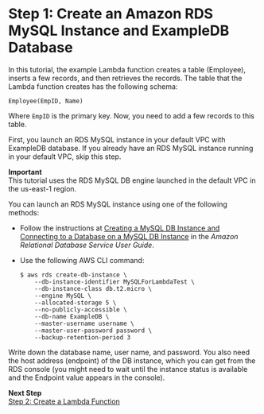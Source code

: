 # Step 1: Create an Amazon RDS MySQL Instance and ExampleDB Database<a name="vpc-rds-create-rds-mysql"></a>

In this tutorial, the example Lambda function creates a table \(Employee\), inserts a few records, and then retrieves the records\. The table that the Lambda function creates has the following schema:

```
Employee(EmpID, Name)
```

Where `EmpID` is the primary key\. Now, you need to add a few records to this table\.

First, you launch an RDS MySQL instance in your default VPC with ExampleDB database\. If you already have an RDS MySQL instance running in your default VPC, skip this step\.

**Important**  
This tutorial uses the RDS MySQL DB engine launched in the default VPC in the us\-east\-1 region\.

You can launch an RDS MySQL instance using one of the following methods:
+ Follow the instructions at [Creating a MySQL DB Instance and Connecting to a Database on a MySQL DB Instance](http://docs.aws.amazon.com/AmazonRDS/latest/UserGuide/CHAP_GettingStarted.CreatingConnecting.MySQL.html) in the *Amazon Relational Database Service User Guide*\.
+ Use the following AWS CLI command:

  ```
  $ aws rds create-db-instance \
      --db-instance-identifier MySQLForLambdaTest \
      --db-instance-class db.t2.micro \
      --engine MySQL \
      --allocated-storage 5 \
      --no-publicly-accessible \
      --db-name ExampleDB \
      --master-username username \
      --master-user-password password \
      --backup-retention-period 3
  ```

Write down the database name, user name, and password\. You also need the host address \(endpoint\) of the DB instance, which you can get from the RDS console \(you might need to wait until the instance status is available and the Endpoint value appears in the console\)\.

**Next Step**  
[Step 2: Create a Lambda Function](vpc-rds-create-lambda-function.md)